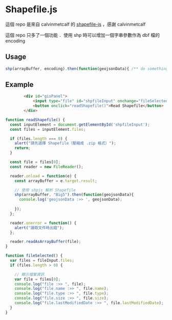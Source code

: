 # Shapefile.js

這個 repo 是來自 calvinmetcalf 的 [shapefile-js](https://github.com/calvinmetcalf/shapefile-js) ，感謝 calvinmetcalf

這個 repo 只多了一個功能
．使用 shp 時可以增加一個字串參數作為 dbf 檔的 encoding

## Usage

```javascript
shp(arrayBuffer, encoding).then(function(geojsonData){ /** do something with geojson */ });
```

## Example

```html
        <div id="gisPanel">
            <input type="file" id="shpfileInput" onchange="fileSelected()" accept=".zip" multiple>
            <button onclick="readShapefile()">Read Shapefile</button>            
        </div>
```

```javascript
function readShapefile() {
  const inputElement = document.getElementById('shpfileInput');
  const files = inputElement.files;

  if (files.length === 0) {
    alert("請先選擇 Shapefile（壓縮成 .zip 格式）");
    return;
  }

  const file = files[0];
  const reader = new FileReader();

  reader.onload = function(e) {
    const arrayBuffer = e.target.result;

    // 使用 shpjs 解析 Shapefile
    shp(arrayBuffer, "Big5").then(function(geojsonData){
      console.log('geojsonData :>> ', geojsonData);
      
    });
  };

  reader.onerror = function() {
    alert("讀取文件時出錯");
  };

  reader.readAsArrayBuffer(file);
}

function fileSelected() {    
  var files = fileInput.files;
  if (files.length > 0) {

    // 顯示檔案資訊
    var file = files[0];
    console.log("file :>> ", file);
    console.log("file.name :>> ", file.name);
    console.log("file.type :>> ", file.type);
    console.log("file.size :>> ", file.size);
    console.log("file.lastModifiedDate :>> ", file.lastModifiedDate);    
  }
}
```